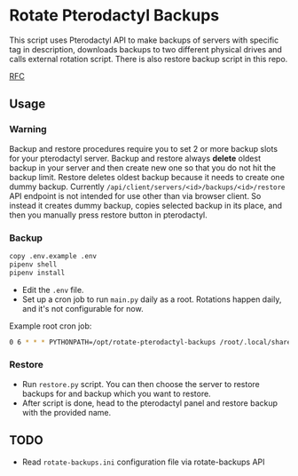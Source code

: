 # Rotate Pterodactyl Backups

This script uses Pterodactyl API to make backups of servers with specific tag in description, downloads backups to two
different physical drives and calls external rotation script. There is also restore backup script in this repo.

[RFC](https://docs.google.com/document/d/1gSQEY1mXGZBYNuF5cqelp8d80icmTJVJvaKWTPbTWg0/edit?usp=sharing)

## Usage

### Warning

Backup and restore procedures require you to set 2 or more backup slots for your pterodactyl server. Backup and restore always **delete** oldest backup in your server and then create new one so that you do not hit the backup limit. Restore deletes oldest backup because it needs to create one dummy backup. Currently `/api/client/servers/<id>/backups/<id>/restore` API endpoint is not intended for use other than via browser client. So instead it creates dummy backup, copies selected backup in its place, and then you manually press restore button in pterodactyl.

### Backup

```bash
copy .env.example .env
pipenv shell
pipenv install
```

* Edit the `.env` file.
* Set up a cron job to run `main.py` daily as a root. Rotations happen daily, and it's not configurable for now.

Example root cron job:

```bash
0 6 * * * PYTHONPATH=/opt/rotate-pterodactyl-backups /root/.local/share/virtualenvs/rotate-pterodactyl-backups-PWOIOIqs/bin/python /opt/rotate-pterodactyl-backups/src/main.py
```

### Restore

* Run `restore.py` script. You can then choose the server to restore backups for and backup which you want to restore.
* After script is done, head to the pterodactyl panel and restore backup with the provided name.

## TODO

* Read `rotate-backups.ini` configuration file via rotate-backups API
